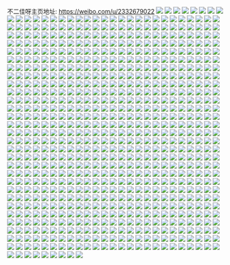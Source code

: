 不二佳呀主页地址: https://weibo.com/u/2332679022 
![](https://wx4.sinaimg.cn/mw2000/8b09db6ely1h8t6crm8xoj225d2v44qs.jpg) 
![](https://wx4.sinaimg.cn/mw2000/8b09db6ely1h8t6b2lxuzj21u62g9hdu.jpg) 
![](https://wx4.sinaimg.cn/mw2000/8b09db6ely1h8t6b7iz0gj21rt2d3b2a.jpg) 
![](https://wx4.sinaimg.cn/mw2000/8b09db6ely1h8t6bhjviwj21sc2ds1kz.jpg) 
![](https://wx4.sinaimg.cn/mw2000/8b09db6ely1h8t6b5b5c1j21sc2ds4qq.jpg) 
![](https://wx4.sinaimg.cn/mw2000/8b09db6ely1h8t6be9wyej220v2p57wk.jpg) 
![](https://wx4.sinaimg.cn/mw2000/8b09db6ely1h8t6cco8pfj22332s41l0.jpg) 
![](https://wx4.sinaimg.cn/mw2000/8b09db6ely1h8t6bkotp7j22c0340hdv.jpg) 
![](https://wx4.sinaimg.cn/mw2000/8b09db6ely1h8t6chpcgtj22d435i4qt.jpg) 
![](https://wx4.sinaimg.cn/mw2000/8b09db6ely1h8t6bmyopsj21nh27anpe.jpg) 
![](https://wx4.sinaimg.cn/mw2000/8b09db6ely1h8t6baty5yj21z92n1hdv.jpg) 
![](https://wx4.sinaimg.cn/mw2000/8b09db6ely1h8t6c907k2j220c2og7wi.jpg) 
![](https://wx4.sinaimg.cn/mw2000/8b09db6ely1h8t6cmxfi8j220s2p2e84.jpg) 
![](https://wx4.sinaimg.cn/mw2000/8b09db6ely1h8qxylatqwj21jz22n1ky.jpg) 
![](https://wx4.sinaimg.cn/mw2000/8b09db6ely1h8qxyn9uz3j22c0340npf.jpg) 
![](https://wx4.sinaimg.cn/mw2000/8b09db6ely1h8qxyq6o2fj21sc2dsb2a.jpg) 
![](https://wx4.sinaimg.cn/mw2000/8b09db6ely1h8qxysb7qnj23402c01l0.jpg) 
![](https://wx4.sinaimg.cn/mw2000/8b09db6ely1h8qxyk1sptj21sc2dse82.jpg) 
![](https://wx4.sinaimg.cn/mw2000/8b09db6ely1h8qxyuvs98j23402c0u0z.jpg) 
![](https://wx4.sinaimg.cn/mw2000/8b09db6ely1h8qxywg4hkj21sc2dsu0x.jpg) 
![](https://wx4.sinaimg.cn/mw2000/8b09db6ely1h8qxyy5sl6j22082ob7wi.jpg) 
![](https://wx4.sinaimg.cn/mw2000/8b09db6ely1h8qxyzx37oj21vd2hu4qq.jpg) 
![](https://wx4.sinaimg.cn/mw2000/8b09db6ely1h8qxz1koqvj21tt2fqx6p.jpg) 
![](https://wx4.sinaimg.cn/mw2000/8b09db6ely1h8pqz2ucelj22012o2u0z.jpg) 
![](https://wx4.sinaimg.cn/mw2000/8b09db6ely1h8pqzbiua1j21sc2dsb2b.jpg) 
![](https://wx4.sinaimg.cn/mw2000/8b09db6ely1h8pqz9ie8cj21yt2mfnpf.jpg) 
![](https://wx4.sinaimg.cn/mw2000/8b09db6ely1h8pqzkjpbjj21sc2ds7wj.jpg) 
![](https://wx4.sinaimg.cn/mw2000/8b09db6ely1h8pqz6yoh1j21sc2dsb2b.jpg) 
![](https://wx4.sinaimg.cn/mw2000/8b09db6ely1h8pqzhjkfaj21sc2ds4qr.jpg) 
![](https://wx4.sinaimg.cn/mw2000/8b09db6ely1h8pqz0b7ftj22c03404qt.jpg) 
![](https://wx4.sinaimg.cn/mw2000/8b09db6ely1h8pqzekmt6j21sc2dsb2b.jpg) 
![](https://wx4.sinaimg.cn/mw2000/8b09db6ely1h8pr0p4bxaj221c2ps1l0.jpg) 
![](https://wx4.sinaimg.cn/mw2000/8b09db6ely1h8pr0xx25xj22c0340qv8.jpg) 
![](https://wx4.sinaimg.cn/mw2000/8b09db6ely1h8pqz4l7zoj21sc2ds7wj.jpg) 
![](https://wx4.sinaimg.cn/mw2000/8b09db6ely1h8pr15x19yj21sc2ds7wj.jpg) 
![](https://wx4.sinaimg.cn/mw2000/8b09db6ely1h8hh6iekphj20u01t0k3b.jpg) 
![](https://wx4.sinaimg.cn/mw2000/8b09db6ely1h8e8pmvga5j21je21ve81.jpg) 
![](https://wx4.sinaimg.cn/mw2000/8b09db6ely1h8e8q3t4qgj219o1ow4qp.jpg) 
![](https://wx4.sinaimg.cn/mw2000/8b09db6ely1h8e8pjb0h0j21t32esqv5.jpg) 
![](https://wx4.sinaimg.cn/mw2000/8b09db6ely1h8e8pvox2bj21v22hf1ky.jpg) 
![](https://wx4.sinaimg.cn/mw2000/8b09db6ely1h8e8q1rtjbj22c0340kjm.jpg) 
![](https://wx4.sinaimg.cn/mw2000/8b09db6ely1h8e8rmbe50j21w92j0x6p.jpg) 
![](https://wx4.sinaimg.cn/mw2000/8b09db6ely1h8e47osojxj228q2zmkjo.jpg) 
![](https://wx4.sinaimg.cn/mw2000/8b09db6ely1h8e47hr7f0j22c0340e84.jpg) 
![](https://wx4.sinaimg.cn/mw2000/8b09db6ely1h8e47desmoj22963087wj.jpg) 
![](https://wx4.sinaimg.cn/mw2000/8b09db6ely1h8e47xjhaqj22c0340hdy.jpg) 
![](https://wx4.sinaimg.cn/mw2000/8b09db6ely1h8e47tau4yj22c0340hdz.jpg) 
![](https://wx4.sinaimg.cn/mw2000/8b09db6ely1h8e47lso21j22c0340hdw.jpg) 
![](https://wx4.sinaimg.cn/mw2000/8b09db6ely1h8e480xou6j229x318u0z.jpg) 
![](https://wx4.sinaimg.cn/mw2000/8b09db6egy1h8c012mdarj21j021cnpe.jpg) 
![](https://wx4.sinaimg.cn/mw2000/8b09db6egy1h8bzztcybjj22c0340qv9.jpg) 
![](https://wx4.sinaimg.cn/mw2000/8b09db6egy1h8bzzl1twvj22c03407wl.jpg) 
![](https://wx4.sinaimg.cn/mw2000/8b09db6egy1h8c00iudlbj21zz2nzkjn.jpg) 
![](https://wx4.sinaimg.cn/mw2000/8b09db6egy1h8c009oi20j22c03401l2.jpg) 
![](https://wx4.sinaimg.cn/mw2000/8b09db6egy1h8c00myczyj21711ldx6p.jpg) 
![](https://wx4.sinaimg.cn/mw2000/8b09db6egy1h8bzzyw603j22c0340qv8.jpg) 
![](https://wx4.sinaimg.cn/mw2000/8b09db6egy1h8bdlwg4fjj228c2z4u0z.jpg) 
![](https://wx4.sinaimg.cn/mw2000/8b09db6egy1h8bdit0abcj22c0340npf.jpg) 
![](https://wx4.sinaimg.cn/mw2000/8b09db6egy1h8bdm8zbybj22c0340hdv.jpg) 
![](https://wx4.sinaimg.cn/mw2000/8b09db6egy1h8bdkne80lj22c03401l0.jpg) 
![](https://wx4.sinaimg.cn/mw2000/8b09db6egy1h8bdk7gtjjj22c03404qu.jpg) 
![](https://wx4.sinaimg.cn/mw2000/8b09db6egy1h8bdl3u87uj22c03407wk.jpg) 
![](https://wx4.sinaimg.cn/mw2000/8b09db6egy1h8bdjnmzr0j22c0340npf.jpg) 
![](https://wx4.sinaimg.cn/mw2000/8b09db6egy1h8bdj8q6dcj22c03404qs.jpg) 
![](https://wx4.sinaimg.cn/mw2000/8b09db6egy1h8bdli5jeej226q2wzqv7.jpg) 
![](https://wx4.sinaimg.cn/mw2000/8b09db6egy1h8bdmissawj21vk2i2qv6.jpg) 
![](https://wx4.sinaimg.cn/mw2000/8b09db6egy1h890kj09fkj22c0340x6r.jpg) 
![](https://wx4.sinaimg.cn/mw2000/8b09db6egy1h890la15q3j21tx2fwkjm.jpg) 
![](https://wx4.sinaimg.cn/mw2000/8b09db6egy1h890k8blrqj22c03407wi.jpg) 
![](https://wx4.sinaimg.cn/mw2000/8b09db6egy1h890ku5hsmj22c03401l0.jpg) 
![](https://wx4.sinaimg.cn/mw2000/8b09db6egy1h890ni0lptj21h21yr7wi.jpg) 
![](https://wx4.sinaimg.cn/mw2000/8b09db6egy1h82pgr4j7nj20tz13yqer.jpg) 
![](https://wx4.sinaimg.cn/mw2000/8b09db6egy1h82ph0i16qj22dn35shdu.jpg) 
![](https://wx4.sinaimg.cn/mw2000/8b09db6egy1h82phbgalxj22dn35snpe.jpg) 
![](https://wx4.sinaimg.cn/mw2000/8b09db6egy1h82ph6v0osj22dc35se83.jpg) 
![](https://wx4.sinaimg.cn/mw2000/8b09db6egy1h82pgpxcx6j211x1kwwwj.jpg) 
![](https://wx4.sinaimg.cn/mw2000/8b09db6egy1h82phfiec7j22dn35s7wi.jpg) 
![](https://wx4.sinaimg.cn/mw2000/8b09db6egy1h82phkrwg5j22dn35skjm.jpg) 
![](https://wx4.sinaimg.cn/mw2000/8b09db6egy1h82pgn7rdmj22dn35skjm.jpg) 
![](https://wx4.sinaimg.cn/mw2000/8b09db6egy1h82phlf88fj20u0140dme.jpg) 
![](https://wx4.sinaimg.cn/mw2000/8b09db6egy1h81ngas21mj22c0340npf.jpg) 
![](https://wx4.sinaimg.cn/mw2000/8b09db6egy1h81nfrnevvj21sc2ds4qq.jpg) 
![](https://wx4.sinaimg.cn/mw2000/8b09db6egy1h81nfxi67tj22c0340e85.jpg) 
![](https://wx4.sinaimg.cn/mw2000/8b09db6egy1h81ng56m7rj22c0340e83.jpg) 
![](https://wx4.sinaimg.cn/mw2000/8b09db6egy1h81ng0x5vaj21sc2dsu0y.jpg) 
![](https://wx4.sinaimg.cn/mw2000/8b09db6egy1h81nfp696nj21sc2dsu0x.jpg) 
![](https://wx4.sinaimg.cn/mw2000/8b09db6ely1h77jzfe76lj22c035ru0x.jpg) 
![](https://wx4.sinaimg.cn/mw2000/8b09db6ely1h77jywkt1kj20sg35sn82.jpg) 
![](https://wx4.sinaimg.cn/mw2000/8b09db6ely1h77jzriqb8j223u35shdu.jpg) 
![](https://wx4.sinaimg.cn/mw2000/8b09db6ely1h77jyke25xj20sg35rq83.jpg) 
![](https://wx4.sinaimg.cn/mw2000/8b09db6ely1h77k00sm5oj21w02io4qq.jpg) 
![](https://wx4.sinaimg.cn/mw2000/8b09db6ely1h77jzcitxhj20sg59o4aj.jpg) 
![](https://wx4.sinaimg.cn/mw2000/8b09db6ely1h76dvxz1cxj20sg9hchdv.jpg) 
![](https://wx4.sinaimg.cn/mw2000/8b09db6ely1h76dwbyojmj20sg59mu0x.jpg) 
![](https://wx4.sinaimg.cn/mw2000/8b09db6ely1h76dw5pqugj20sg7dhnpf.jpg) 
![](https://wx4.sinaimg.cn/mw2000/8b09db6ely1h76dw1uwwmj20sg59mwma.jpg) 
![](https://wx4.sinaimg.cn/mw2000/8b09db6ely1h76dwesknyj20sg7ctqfx.jpg) 
![](https://wx4.sinaimg.cn/mw2000/8b09db6ely1h76dw7mg49j20sg35rk5o.jpg) 
![](https://wx4.sinaimg.cn/mw2000/8b09db6ely1h76dw9zbftj20sg59nqgo.jpg) 
![](https://wx4.sinaimg.cn/mw2000/8b09db6ely1h76dvrtvclj20sg59n1ky.jpg) 
![](https://wx4.sinaimg.cn/mw2000/8b09db6ely1h76dvuegn0j20sg59m7kj.jpg) 
![](https://wx4.sinaimg.cn/mw2000/8b09db6ely1h72un7r65cj20sg2tctcj.jpg) 
![](https://wx4.sinaimg.cn/mw2000/8b09db6ely1h72u56m2hvj22c03404qq.jpg) 
![](https://wx4.sinaimg.cn/mw2000/8b09db6ely1h72un9w738j20sg1c0kbq.jpg) 
![](https://wx4.sinaimg.cn/mw2000/8b09db6ely1h72u5b58v6j228q2znqv7.jpg) 
![](https://wx4.sinaimg.cn/mw2000/8b09db6ely1h72unah8z5j21qt2bq1kx.jpg) 
![](https://wx4.sinaimg.cn/mw2000/8b09db6ely1h72unfgjloj21pw2ai1kz.jpg) 
![](https://wx4.sinaimg.cn/mw2000/8b09db6ely1h72u58sljij226m2wtx6p.jpg) 
![](https://wx4.sinaimg.cn/mw2000/8b09db6ely1h72un4spe2j21s035skjr.jpg) 
![](https://wx4.sinaimg.cn/mw2000/8b09db6ely1h72u59njvxj21wp2jme81.jpg) 
![](https://wx4.sinaimg.cn/mw2000/8b09db6ely1h6utv3wqkej21wd2j5e81.jpg) 
![](https://wx4.sinaimg.cn/mw2000/8b09db6ely1h6utv3cskqj21fu1x4156.jpg) 
![](https://wx4.sinaimg.cn/mw2000/8b09db6ely1h6utv4fh72j21po2a84qp.jpg) 
![](https://wx4.sinaimg.cn/mw2000/8b09db6ely1h6utv60kkvj22c0340b2a.jpg) 
![](https://wx4.sinaimg.cn/mw2000/8b09db6ely1h6utv8f3nej22c0340u0x.jpg) 
![](https://wx4.sinaimg.cn/mw2000/8b09db6ely1h68yopux86j20sg5pmkf2.jpg) 
![](https://wx4.sinaimg.cn/mw2000/8b09db6ely1h68ymw8onsj20sg4cfqv7.jpg) 
![](https://wx4.sinaimg.cn/mw2000/8b09db6ely1h68yok2g3tj20sg59nh12.jpg) 
![](https://wx4.sinaimg.cn/mw2000/8b09db6ely1h68yo3ice5j20sg7dhgym.jpg) 
![](https://wx4.sinaimg.cn/mw2000/8b09db6ely1h68yn49w8ej20sg9hd1cx.jpg) 
![](https://wx4.sinaimg.cn/mw2000/8b09db6ely1h68ynvfmzqj20sg9m47wk.jpg) 
![](https://wx4.sinaimg.cn/mw2000/8b09db6ely1h68yochc0kj20sg9hdkjn.jpg) 
![](https://wx4.sinaimg.cn/mw2000/8b09db6ely1h68yomg5fwj20sg4cgned.jpg) 
![](https://wx4.sinaimg.cn/mw2000/8b09db6ely1h68yogk0kgj20sg59mncc.jpg) 
![](https://wx4.sinaimg.cn/mw2000/8b09db6ely1h65072fy4ij20sg59n4qp.jpg) 
![](https://wx4.sinaimg.cn/mw2000/8b09db6ely1h64zn3l351j20sg59mb2a.jpg) 
![](https://wx4.sinaimg.cn/mw2000/8b09db6ely1h65077yvt2j20sg35swkm.jpg) 
![](https://wx4.sinaimg.cn/mw2000/8b09db6ely1h64zmluce7j20sg4t1x6q.jpg) 
![](https://wx4.sinaimg.cn/mw2000/8b09db6ely1h6507ap1gkj20sg59m7qb.jpg) 
![](https://wx4.sinaimg.cn/mw2000/8b09db6ely1h64zmrvvr4j20sg35skjl.jpg) 
![](https://wx4.sinaimg.cn/mw2000/8b09db6ely1h64zmak4c7j20sg7dge3j.jpg) 
![](https://wx4.sinaimg.cn/mw2000/8b09db6ely1h6506t98lcj20sg59mx6q.jpg) 
![](https://wx4.sinaimg.cn/mw2000/8b09db6ely1h64zlomxlpj20sg59n1ky.jpg) 
![](https://wx4.sinaimg.cn/mw2000/8b09db6ely1h5oz1aaz24j21s42o8b2a.jpg) 
![](https://wx4.sinaimg.cn/mw2000/8b09db6ely1h5oz1ehy3rj235s23u1kz.jpg) 
![](https://wx4.sinaimg.cn/mw2000/8b09db6ely1h5oz1axhdoj21x62k7b29.jpg) 
![](https://wx4.sinaimg.cn/mw2000/8b09db6ely1h5oz1hm7osj21qf2lnx6q.jpg) 
![](https://wx4.sinaimg.cn/mw2000/8b09db6ely1h5lnwq7nugj21ua2rgb2a.jpg) 
![](https://wx4.sinaimg.cn/mw2000/8b09db6ely1h5lnxoe6qjj223u35sb2b.jpg) 
![](https://wx4.sinaimg.cn/mw2000/8b09db6ely1h5lnxc0k5oj21uh2rrx6p.jpg) 
![](https://wx4.sinaimg.cn/mw2000/8b09db6ely1h5lnwvfaxwj223u35s1kz.jpg) 
![](https://wx4.sinaimg.cn/mw2000/8b09db6ely1h5lnxacvltj223u35skjn.jpg) 
![](https://wx4.sinaimg.cn/mw2000/8b09db6ely1h5lnx31kdyj223u35s1kz.jpg) 
![](https://wx4.sinaimg.cn/mw2000/8b09db6ely1h5lnxci90lj218z0u013y.jpg) 
![](https://wx4.sinaimg.cn/mw2000/8b09db6ely1h5lnxczvx1j20u0190dnw.jpg) 
![](https://wx4.sinaimg.cn/mw2000/8b09db6ely1h5lnxde0o9j20tz190n5c.jpg) 
![](https://wx4.sinaimg.cn/mw2000/8b09db6ely1h5l911bjysj228l2zg4qq.jpg) 
![](https://wx4.sinaimg.cn/mw2000/8b09db6ely1h5l912sacej228x1hy1gv.jpg) 
![](https://wx4.sinaimg.cn/mw2000/8b09db6ely1h5l913cm4aj229x318hdt.jpg) 
![](https://wx4.sinaimg.cn/mw2000/8b09db6ely1h5l912akb7j22c0340b2a.jpg) 
![](https://wx4.sinaimg.cn/mw2000/8b09db6ely1h5l915xq8nj235s23u7wj.jpg) 
![](https://wx4.sinaimg.cn/mw2000/8b09db6ely1h5l916ezkyj218g0tnn7m.jpg) 
![](https://wx4.sinaimg.cn/mw2000/8b09db6ely1h5l910gyh1j22dc35s1kz.jpg) 
![](https://wx4.sinaimg.cn/mw2000/8b09db6ely1h5l91958bvj22892z0x6s.jpg) 
![](https://wx4.sinaimg.cn/mw2000/8b09db6ely1h5l919qo0tj20n01ds12g.jpg) 
![](https://wx4.sinaimg.cn/mw2000/8b09db6ely1h58qocis08j22532ut1jz.jpg) 
![](https://wx4.sinaimg.cn/mw2000/8b09db6ely1h58qpg9fhtj22332s4hdt.jpg) 
![](https://wx4.sinaimg.cn/mw2000/8b09db6ely1h58qoeslnfj21xw2l7b29.jpg) 
![](https://wx4.sinaimg.cn/mw2000/8b09db6ely1h58qp9opdij221f2pwe81.jpg) 
![](https://wx4.sinaimg.cn/mw2000/8b09db6ely1h58qpsqqlmj21sc2ds7wh.jpg) 
![](https://wx4.sinaimg.cn/mw2000/8b09db6ely1h58qp0jmlnj21zt2nre81.jpg) 
![](https://wx4.sinaimg.cn/mw2000/8b09db6ely1h58qopjpfcj21va2hp1kx.jpg) 
![](https://wx4.sinaimg.cn/mw2000/8b09db6ely1h58qpqmyhgj21sc2dsnpd.jpg) 
![](https://wx4.sinaimg.cn/mw2000/8b09db6ely1h58qpi2h3tj224a2tqhdt.jpg) 
![](https://wx4.sinaimg.cn/mw2000/8b09db6ely1h58qpkmpv5j22682wanpd.jpg) 
![](https://wx4.sinaimg.cn/mw2000/8b09db6ely1h56sgeffulj221d2ptu0x.jpg) 
![](https://wx4.sinaimg.cn/mw2000/8b09db6ely1h56sgdgeuoj22382sbhdt.jpg) 
![](https://wx4.sinaimg.cn/mw2000/8b09db6ely1h56sgcvznbj21q72ayau7.jpg) 
![](https://wx4.sinaimg.cn/mw2000/8b09db6ely1h56sgew379j21de1tukic.jpg) 
![](https://wx4.sinaimg.cn/mw2000/8b09db6ely1h532rbc43dj20sg9hf1l0.jpg) 
![](https://wx4.sinaimg.cn/mw2000/8b09db6ely1h532rhn10kj20sg9hcnpf.jpg) 
![](https://wx4.sinaimg.cn/mw2000/8b09db6ely1h532rk7zl4j20sg7dkx6r.jpg) 
![](https://wx4.sinaimg.cn/mw2000/8b09db6ely1h532r8q1whj20sg4jke82.jpg) 
![](https://wx4.sinaimg.cn/mw2000/8b09db6ely1h532rnmcrmj20sg59rqv6.jpg) 
![](https://wx4.sinaimg.cn/mw2000/8b09db6ely1h532rtq9jvj20sg6uj4qr.jpg) 
![](https://wx4.sinaimg.cn/mw2000/8b09db6ely1h532rzak7ij20sg9hc7wl.jpg) 
![](https://wx4.sinaimg.cn/mw2000/8b09db6ely1h532s0str7j20sg2681kx.jpg) 
![](https://wx4.sinaimg.cn/mw2000/8b09db6ely1h532s1wyf5j22c92c01ky.jpg) 
![](https://wx4.sinaimg.cn/mw2000/8b09db6ely1h4xhlfy42vj20sg35tb29.jpg) 
![](https://wx4.sinaimg.cn/mw2000/8b09db6ely1h4xhm8ocjwj22c03404qp.jpg) 
![](https://wx4.sinaimg.cn/mw2000/8b09db6ely1h4xhlly8iij20sg35tqv5.jpg) 
![](https://wx4.sinaimg.cn/mw2000/8b09db6ely1h4xhlxox2gj20sg36db29.jpg) 
![](https://wx4.sinaimg.cn/mw2000/8b09db6ely1h4xhlbdmp2j20sg35rnpd.jpg) 
![](https://wx4.sinaimg.cn/mw2000/8b09db6ely1h4xhlr28qbj20sg35skhm.jpg) 
![](https://wx4.sinaimg.cn/mw2000/8b09db6ely1h4xhm4pwwqj20sg35re81.jpg) 
![](https://wx4.sinaimg.cn/mw2000/8b09db6ely1h4xhm7ah0vj21rb2cfqqu.jpg) 
![](https://wx4.sinaimg.cn/mw2000/8b09db6ely1h4xhmiflxlj224c2ts1ky.jpg) 
![](https://wx4.sinaimg.cn/mw2000/8b09db6ely1h4xhm6ck80j21ta2f2e81.jpg) 
![](https://wx4.sinaimg.cn/mw2000/8b09db6ely1h4xhma37r1j22052o7hdt.jpg) 
![](https://wx4.sinaimg.cn/mw2000/8b09db6ely1h4xhmk2lzrj226y2x9npd.jpg) 
![](https://wx4.sinaimg.cn/mw2000/8b09db6ely1h4v20ppbxdj20hp0o5jup.jpg) 
![](https://wx4.sinaimg.cn/mw2000/8b09db6ely1h4v20nseasj21fa1wdb29.jpg) 
![](https://wx4.sinaimg.cn/mw2000/8b09db6ely1h4v20qwccoj21ft1x37wh.jpg) 
![](https://wx4.sinaimg.cn/mw2000/8b09db6ely1h4v20s0a8oj21g81x17wh.jpg) 
![](https://wx4.sinaimg.cn/mw2000/8b09db6ely1h4u0ja7sz9j21sc1sc4qp.jpg) 
![](https://wx4.sinaimg.cn/mw2000/8b09db6ely1h4sa3u8rq6j21qp2bm1kx.jpg) 
![](https://wx4.sinaimg.cn/mw2000/8b09db6ely1h4sa3v4it8j226x2x87wi.jpg) 
![](https://wx4.sinaimg.cn/mw2000/8b09db6ely1h4sa3voupej21sz2en1kx.jpg) 
![](https://wx4.sinaimg.cn/mw2000/8b09db6ely1h4sa3wfwy2j22312s17wh.jpg) 
![](https://wx4.sinaimg.cn/mw2000/8b09db6ely1h4sa3wyje4j21ux2h87tj.jpg) 
![](https://wx4.sinaimg.cn/mw2000/8b09db6ely1h4sa3xhan8j21xr2n6b29.jpg) 
![](https://wx4.sinaimg.cn/mw2000/8b09db6ely1h4qhbhpzbfj21va2hqx6p.jpg) 
![](https://wx4.sinaimg.cn/mw2000/8b09db6ely1h4qhbilwjkj21p129ehdt.jpg) 
![](https://wx4.sinaimg.cn/mw2000/8b09db6ely1h4qhbfxc9xj221k2q2e81.jpg) 
![](https://wx4.sinaimg.cn/mw2000/8b09db6ely1h4qhbk5c5uj21sc2ds4qp.jpg) 
![](https://wx4.sinaimg.cn/mw2000/8b09db6ely1h4qhbjm5anj21sc2dsu0x.jpg) 
![](https://wx4.sinaimg.cn/mw2000/8b09db6ely1h4qhbgohyvj21ua2gdqv5.jpg) 
![](https://wx4.sinaimg.cn/mw2000/8b09db6ely1h4pdshal9mj20sg4qn4qq.jpg) 
![](https://wx4.sinaimg.cn/mw2000/8b09db6ely1h4pds8e11xj20sg85xu0y.jpg) 
![](https://wx4.sinaimg.cn/mw2000/8b09db6ely1h4pdt66h30j20sg7pchdw.jpg) 
![](https://wx4.sinaimg.cn/mw2000/8b09db6ely1h4pdtqrz5fj22c02c0qv5.jpg) 
![](https://wx4.sinaimg.cn/mw2000/8b09db6ely1h4pdtl7p96j20sg9hdkjo.jpg) 
![](https://wx4.sinaimg.cn/mw2000/8b09db6ely1h4pdtovwhsj20sg4t1u0x.jpg) 
![](https://wx4.sinaimg.cn/mw2000/8b09db6ely1h4pdtc7g7wj20sg7dh1l0.jpg) 
![](https://wx4.sinaimg.cn/mw2000/8b09db6ely1h4pdu0kmiqj20sg97ub2b.jpg) 
![](https://wx4.sinaimg.cn/mw2000/8b09db6ely1h4pdtt09fzj20n045caxp.jpg) 
![](https://wx4.sinaimg.cn/mw2000/8b09db6ely1h4o65c08p6j22c0340000.jpg) 
![](https://wx4.sinaimg.cn/mw2000/8b09db6ely1h4o657srxlj224k2u3e82.jpg) 
![](https://wx4.sinaimg.cn/mw2000/8b09db6ely1h4o65d5z8lj228j2zeu0x.jpg) 
![](https://wx4.sinaimg.cn/mw2000/8b09db6ely1h4o65b09r5j22c0340kjm.jpg) 
![](https://wx4.sinaimg.cn/mw2000/8b09db6ely1h4o6543neij216o1kwnn4.jpg) 
![](https://wx4.sinaimg.cn/mw2000/8b09db6ely1h4o659n5x9j216b1kw1kx.jpg) 
![](https://wx4.sinaimg.cn/mw2000/8b09db6ely1h4o654wsipj221s2qehdt.jpg) 
![](https://wx4.sinaimg.cn/mw2000/8b09db6ely1h4o658u51cj21y72lmkjl.jpg) 
![](https://wx4.sinaimg.cn/mw2000/8b09db6ely1h4o6561fe8j22c03404qq.jpg) 
![](https://wx4.sinaimg.cn/mw2000/8b09db6ely1h493793uunj216o1kw4qp.jpg) 
![](https://wx4.sinaimg.cn/mw2000/8b09db6ely1h4937brca4j21sc2dsu0x.jpg) 
![](https://wx4.sinaimg.cn/mw2000/8b09db6ely1h4938e7t7wj21sc2dsb2a.jpg) 
![](https://wx4.sinaimg.cn/mw2000/8b09db6ely1h4938htad5j21ie20jqv5.jpg) 
![](https://wx4.sinaimg.cn/mw2000/8b09db6ely1h49376x6odj21sc2dse81.jpg) 
![](https://wx4.sinaimg.cn/mw2000/8b09db6ely1h4938rza9sj21gq1ybu0x.jpg) 
![](https://wx4.sinaimg.cn/mw2000/8b09db6ely1h4938ucovuj21bd1r6hdt.jpg) 
![](https://wx4.sinaimg.cn/mw2000/8b09db6ely1h4939ds8toj21r72ca4qq.jpg) 
![](https://wx4.sinaimg.cn/mw2000/8b09db6ely1h4939hbsd9j219g1om7wh.jpg) 
![](https://wx4.sinaimg.cn/mw2000/8b09db6ely1h44hbiwek3j21j821mh0t.jpg) 
![](https://wx4.sinaimg.cn/mw2000/8b09db6ely1h44hbonm9cj21sj2e1hdt.jpg) 
![](https://wx4.sinaimg.cn/mw2000/8b09db6ely1h44hbq8i65j22122pfaxn.jpg) 
![](https://wx4.sinaimg.cn/mw2000/8b09db6ely1h44hb609cuj22c0340npe.jpg) 
![](https://wx4.sinaimg.cn/mw2000/8b09db6ely1h44hcoqh4qj22072o91kx.jpg) 
![](https://wx4.sinaimg.cn/mw2000/8b09db6ely1h44hbvp2hdj21q02ao7wh.jpg) 
![](https://wx4.sinaimg.cn/mw2000/8b09db6ely1h44hbm9ayrj21sz2emkjl.jpg) 
![](https://wx4.sinaimg.cn/mw2000/8b09db6ely1h44hbs4bekj225r2vokc2.jpg) 
![](https://wx4.sinaimg.cn/mw2000/8b09db6ely1h43c6mbbr4j21ml2644qq.jpg) 
![](https://wx4.sinaimg.cn/mw2000/8b09db6ely1h43c6my9dyj21sc2dsb29.jpg) 
![](https://wx4.sinaimg.cn/mw2000/8b09db6ely1h43c6ni66cj21fe1wjb29.jpg) 
![](https://wx4.sinaimg.cn/mw2000/8b09db6ely1h43c6p3ni3j215z1jz7wh.jpg) 
![](https://wx4.sinaimg.cn/mw2000/8b09db6ely1h3zvmt5fp4j22c03407wj.jpg) 
![](https://wx4.sinaimg.cn/mw2000/8b09db6ely1h3zvmnqji1j21x52k7npe.jpg) 
![](https://wx4.sinaimg.cn/mw2000/8b09db6ely1h3zvmm6as8j22c0340e82.jpg) 
![](https://wx4.sinaimg.cn/mw2000/8b09db6ely1h3zvmu7rsnj227s2v6u0x.jpg) 
![](https://wx4.sinaimg.cn/mw2000/8b09db6ely1h3zvmp37mtj21ld24hhdt.jpg) 
![](https://wx4.sinaimg.cn/mw2000/8b09db6ely1h3zvmw19m4j22c0340npe.jpg) 
![](https://wx4.sinaimg.cn/mw2000/8b09db6ely1h3xjtnzt5pj21m525jh35.jpg) 
![](https://wx4.sinaimg.cn/mw2000/8b09db6ely1h3xjtovka6j21jd2384mq.jpg) 
![](https://wx4.sinaimg.cn/mw2000/8b09db6ely1h3xjtpywfej223b2sf4qp.jpg) 
![](https://wx4.sinaimg.cn/mw2000/8b09db6ely1h3xjtqmiyaj223c2sgx2r.jpg) 
![](https://wx4.sinaimg.cn/mw2000/8b09db6ely1h3xju1tmtxj221e2pve81.jpg) 
![](https://wx4.sinaimg.cn/mw2000/8b09db6ely1h3xju2ywmyj22152pjkjl.jpg) 
![](https://wx4.sinaimg.cn/mw2000/8b09db6ely1h3v59mwzioj216o1kwe2u.jpg) 
![](https://wx4.sinaimg.cn/mw2000/8b09db6ely1h3v59njj4nj216o1kwnc1.jpg) 
![](https://wx4.sinaimg.cn/mw2000/8b09db6ely1h3v5aasrq6j216o1kw1kx.jpg) 
![](https://wx4.sinaimg.cn/mw2000/8b09db6ely1h3v59oe34vj20n00uodo4.jpg) 
![](https://wx4.sinaimg.cn/mw2000/8b09db6ely1h3v59m6c6hj216o1kwql4.jpg) 
![](https://wx4.sinaimg.cn/mw2000/8b09db6ely1h3v5abacjgj216n1kwwsd.jpg) 
![](https://wx4.sinaimg.cn/mw2000/8b09db6ely1h3sudift0mj21z92n0npd.jpg) 
![](https://wx4.sinaimg.cn/mw2000/8b09db6ely1h3sugwqku5j21mj261e81.jpg) 
![](https://wx4.sinaimg.cn/mw2000/8b09db6ely1h3sugy8i4mj22072oab29.jpg) 
![](https://wx4.sinaimg.cn/mw2000/8b09db6ely1h3sugzg0znj21m125d7wh.jpg) 
![](https://wx4.sinaimg.cn/mw2000/8b09db6ely1h3suh1icz9j21tc2f4b29.jpg) 
![](https://wx4.sinaimg.cn/mw2000/8b09db6ely1h3suh2t60jj21q12ap1kx.jpg) 
![](https://wx4.sinaimg.cn/mw2000/8b09db6ely1h3suh467ulj220n2ovkjl.jpg) 
![](https://wx4.sinaimg.cn/mw2000/8b09db6ely1h3suh5dfamj21kr23o1h1.jpg) 
![](https://wx4.sinaimg.cn/mw2000/8b09db6ely1h3suh7a76xj22c0340kjl.jpg) 
![](https://wx4.sinaimg.cn/mw2000/8b09db6ely1h3suh8gwopj21ya2lp4qp.jpg) 
![](https://wx4.sinaimg.cn/mw2000/8b09db6ely1h3suha85zhj229u314u0x.jpg) 
![](https://wx4.sinaimg.cn/mw2000/8b09db6ely1h3sucywet1j22c0340x6p.jpg) 
![](https://wx4.sinaimg.cn/mw2000/8b09db6ely1h3suhc1b6zj22482tn1ky.jpg) 
![](https://wx4.sinaimg.cn/mw2000/8b09db6ely1h3suhe6s8fj22c0340kjm.jpg) 
![](https://wx4.sinaimg.cn/mw2000/8b09db6ely1h3suhh5e5aj22882yzqv6.jpg) 
![](https://wx4.sinaimg.cn/mw2000/8b09db6ely1h3suhiue4nj21tb2go7wh.jpg) 
![](https://wx4.sinaimg.cn/mw2000/8b09db6ely1h3suhlg0bdj22c0340kjl.jpg) 
![](https://wx4.sinaimg.cn/mw2000/8b09db6ely1h3oa9fd18ij22dc35sb2b.jpg) 
![](https://wx4.sinaimg.cn/mw2000/8b09db6ely1h3oa97hdnoj22bs1quqho.jpg) 
![](https://wx4.sinaimg.cn/mw2000/8b09db6ely1h3oa9mz1z0j22dc35sqv6.jpg) 
![](https://wx4.sinaimg.cn/mw2000/8b09db6ely1h3h9x4rka1j20sg35s7wi.jpg) 
![](https://wx4.sinaimg.cn/mw2000/8b09db6ely1h3h9xlvq66j20sg35r4qq.jpg) 
![](https://wx4.sinaimg.cn/mw2000/8b09db6ely1h3h9wdvyhoj20sg35s7wi.jpg) 
![](https://wx4.sinaimg.cn/mw2000/8b09db6ely1h3h9yafcznj20sg59mu0y.jpg) 
![](https://wx4.sinaimg.cn/mw2000/8b09db6ely1h3h9zfu0lyj20sg59mnpf.jpg) 
![](https://wx4.sinaimg.cn/mw2000/8b09db6ely1h3h9zwbrmtj20sg35re81.jpg) 
![](https://wx4.sinaimg.cn/mw2000/8b09db6ely1h3ha1gzpdsj20sg7epe85.jpg) 
![](https://wx4.sinaimg.cn/mw2000/8b09db6ely1h3h9vgousnj20sg35skjl.jpg) 
![](https://wx4.sinaimg.cn/mw2000/8b09db6ely1h3ha2d77f0j20sg7dh7wj.jpg) 
![](https://wx4.sinaimg.cn/mw2000/8b09db6ely1h3gx43ffmdj22c0340b2a.jpg) 
![](https://wx4.sinaimg.cn/mw2000/8b09db6ely1h3gx4p503kj22c03407wj.jpg) 
![](https://wx4.sinaimg.cn/mw2000/8b09db6egy1h3dv9cshy0j21o0280x6p.jpg) 
![](https://wx4.sinaimg.cn/mw2000/8b09db6egy1h3dn1jmlmhj22c0340npf.jpg) 
![](https://wx4.sinaimg.cn/mw2000/8b09db6egy1h3dn1puczwj21nr27ou0y.jpg) 
![](https://wx4.sinaimg.cn/mw2000/8b09db6egy1h3dn1rwgn0j220l2osqv5.jpg) 
![](https://wx4.sinaimg.cn/mw2000/8b09db6egy1h3dn1vmvvpj22c0340kjn.jpg) 
![](https://wx4.sinaimg.cn/mw2000/8b09db6egy1h3bkslqyv3j22672wax6r.jpg) 
![](https://wx4.sinaimg.cn/mw2000/8b09db6egy1h3bkt2ipozj21ho1zkqv5.jpg) 
![](https://wx4.sinaimg.cn/mw2000/8b09db6egy1h3bksst5ngj22662w8x6r.jpg) 
![](https://wx4.sinaimg.cn/mw2000/8b09db6egy1h3bkspsogjj22c0340kjo.jpg) 
![](https://wx4.sinaimg.cn/mw2000/8b09db6egy1h3bksy3c6jj21ho1zk4qq.jpg) 
![](https://wx4.sinaimg.cn/mw2000/8b09db6egy1h3bkshsvesj22c0340hdw.jpg) 
![](https://wx4.sinaimg.cn/mw2000/8b09db6ely1h35uv2cc97j20sg1n87uz.jpg) 
![](https://wx4.sinaimg.cn/mw2000/8b09db6ely1h35uuqr2lqj20sg1hchbm.jpg) 
![](https://wx4.sinaimg.cn/mw2000/8b09db6ely1h35uutdcdej21zk1bo7wi.jpg) 
![](https://wx4.sinaimg.cn/mw2000/8b09db6ely1h35uv03e1aj20sg35mu0x.jpg) 
![](https://wx4.sinaimg.cn/mw2000/8b09db6ely1h35uv4rtuej20sg1ku1kx.jpg) 
![](https://wx4.sinaimg.cn/mw2000/8b09db6ely1h35uv18c85j20sg1ryx1v.jpg) 
![](https://wx4.sinaimg.cn/mw2000/8b09db6ely1h35uuvny9qj20sg3fanpd.jpg) 
![](https://wx4.sinaimg.cn/mw2000/8b09db6ely1h35uuy8wjoj20sg3tib2a.jpg) 
![](https://wx4.sinaimg.cn/mw2000/8b09db6ely1h35uv3qo2hj20sg1la4qp.jpg) 
![](https://wx4.sinaimg.cn/mw2000/8b09db6ely1h2xp4drw7hj20sg59mb2b.jpg) 
![](https://wx4.sinaimg.cn/mw2000/8b09db6ely1h2xp48httjj22c0340e82.jpg) 
![](https://wx4.sinaimg.cn/mw2000/8b09db6ely1h2xp4f9vnuj22c03404qq.jpg) 
![](https://wx4.sinaimg.cn/mw2000/8b09db6ely1h2xp4gfnymj21w52ivqv5.jpg) 
![](https://wx4.sinaimg.cn/mw2000/8b09db6ely1h2xp4hjvk3j22c03407wi.jpg) 
![](https://wx4.sinaimg.cn/mw2000/8b09db6ely1h2xp4jwk5sj22c03407wj.jpg) 
![](https://wx4.sinaimg.cn/mw2000/8b09db6ely1h2xp4kue5nj22b332sqv5.jpg) 
![](https://wx4.sinaimg.cn/mw2000/8b09db6ely1h2xp4lzaigj225y2vy1ky.jpg) 
![](https://wx4.sinaimg.cn/mw2000/8b09db6ely1h2xp4mr9mkj21nw27ve81.jpg) 
![](https://wx4.sinaimg.cn/mw2000/8b09db6ely1h2xp4s73rcj22c0340b2a.jpg) 
![](https://wx4.sinaimg.cn/mw2000/8b09db6ely1h2xp4uauerj22c0340u0x.jpg) 
![](https://wx4.sinaimg.cn/mw2000/8b09db6ely1h2xp4px5suj22c0340kjn.jpg) 
![](https://wx4.sinaimg.cn/mw2000/8b09db6ely1h2xp4wdlhaj22c03407wi.jpg) 
![](https://wx4.sinaimg.cn/mw2000/8b09db6ely1h0wt0kuhpnj20my0uetdj.jpg) 
![](https://wx4.sinaimg.cn/mw2000/8b09db6ely1h0wt0o9xs0j20me0tu45l.jpg) 
![](https://wx4.sinaimg.cn/mw2000/8b09db6ely1h0wt0n0m87j20km0rhn0r.jpg) 
![](https://wx4.sinaimg.cn/mw2000/8b09db6ely1h0wt0lydofj20ls0t1dm2.jpg) 
![](https://wx4.sinaimg.cn/mw2000/8b09db6ely1h0wt0nq2joj20mz0uctda.jpg) 
![](https://wx4.sinaimg.cn/mw2000/8b09db6ely1h0wt0os9woj20n00uo7bn.jpg) 
![](https://wx4.sinaimg.cn/mw2000/8b09db6ely1h0wt0mh4uqj20lv0t6jxu.jpg) 
![](https://wx4.sinaimg.cn/mw2000/8b09db6ely1h0wt0le1kkj20n00uodng.jpg) 
![](https://wx4.sinaimg.cn/mw2000/8b09db6ely1h0wt0fp6jjj20n01dstrh.jpg) 
![](https://wx4.sinaimg.cn/mw2000/8b09db6ely1h0c15k7783j21ho1zkb2a.jpg) 
![](https://wx4.sinaimg.cn/mw2000/8b09db6ely1h0c15sda2bj21ho1zkx6q.jpg) 
![](https://wx4.sinaimg.cn/mw2000/8b09db6ely1h0c1614ohzj21ho1zkx6q.jpg) 
![](https://wx4.sinaimg.cn/mw2000/8b09db6ely1h0c169zuq5j21ho1zkkjm.jpg) 
![](https://wx4.sinaimg.cn/mw2000/8b09db6ely1gzr4serlzvj21626mcnpe.jpg) 
![](https://wx4.sinaimg.cn/mw2000/8b09db6ely1gzr4sgnt0bj21l34vnqv5.jpg) 
![](https://wx4.sinaimg.cn/mw2000/8b09db6ely1gzr4siyxwvj22c03401kz.jpg) 
![](https://wx4.sinaimg.cn/mw2000/8b09db6ely1gzr6aco3srj22c02c07wi.jpg) 
![](https://wx4.sinaimg.cn/mw2000/8b09db6ely1gzr6aaneqzj22c0340b2b.jpg) 
![](https://wx4.sinaimg.cn/mw2000/8b09db6ely1gzr6aeem5yj22c02c0qv5.jpg) 
![](https://wx4.sinaimg.cn/mw2000/8b09db6ely1gzr69vxakwj21e35k7hdv.jpg) 
![](https://wx4.sinaimg.cn/mw2000/8b09db6ely1gzr4sbzpvwj22c02c0hdu.jpg) 
![](https://wx4.sinaimg.cn/mw2000/8b09db6ely1gzr6agmixkj21e25kanpe.jpg) 
![](https://wx4.sinaimg.cn/mw2000/8b09db6ely1gzj3hfhpc1j21ho1zkkjl.jpg) 
![](https://wx4.sinaimg.cn/mw2000/8b09db6ely1gzj3hlnbxnj21hm1zkx6p.jpg) 
![](https://wx4.sinaimg.cn/mw2000/8b09db6ely1gzj3hr1hynj21ho1zke81.jpg) 
![](https://wx4.sinaimg.cn/mw2000/8b09db6ely1gzj3hviokoj21e31ute81.jpg) 
![](https://wx4.sinaimg.cn/mw2000/8b09db6ely1gzj3i05wbyj21ho1zkb29.jpg) 
![](https://wx4.sinaimg.cn/mw2000/8b09db6ely1gzj3i4dt3ij21fa1wee81.jpg) 
![](https://wx4.sinaimg.cn/mw2000/8b09db6ely1gzj3hadqejj21hm1zkx6p.jpg) 
![](https://wx4.sinaimg.cn/mw2000/8b09db6ely1gzj3iaod5uj21ho1zkqv5.jpg) 
![](https://wx4.sinaimg.cn/mw2000/8b09db6ely1gzj3ifbyagj21e35k7x6q.jpg) 
![](https://wx4.sinaimg.cn/mw2000/8b09db6ely1gzbatvou42j217f6exb2a.jpg) 
![](https://wx4.sinaimg.cn/mw2000/8b09db6ely1gzbatwpbp1j21cx5owhdt.jpg) 
![](https://wx4.sinaimg.cn/mw2000/8b09db6ely1gzbaty92uyj20xe8c91kz.jpg) 
![](https://wx4.sinaimg.cn/mw2000/8b09db6ely1gzbau0u5pqj22c02c0b2a.jpg) 
![](https://wx4.sinaimg.cn/mw2000/8b09db6ely1gzbatzmqptj222o340e82.jpg) 
![](https://wx4.sinaimg.cn/mw2000/8b09db6ely1gzbau2ikacj22c02c07wj.jpg) 
![](https://wx4.sinaimg.cn/mw2000/8b09db6ely1gzbau3w5ggj220z2qpnpe.jpg) 
![](https://wx4.sinaimg.cn/mw2000/8b09db6ely1gzbatu05hcj21lt4tgx6p.jpg) 
![](https://wx4.sinaimg.cn/mw2000/8b09db6ely1gzbav22k1fj21gj1y47va.jpg) 
![](https://wx4.sinaimg.cn/mw2000/8b09db6ely1gyp0j4azorj22c02c07wi.jpg) 
![](https://wx4.sinaimg.cn/mw2000/8b09db6ely1gyp0j7ibh3j21g21xekjm.jpg) 
![](https://wx4.sinaimg.cn/mw2000/8b09db6ely1gyp0jb2f3sj220w20we82.jpg) 
![](https://wx4.sinaimg.cn/mw2000/8b09db6ely1gyp0jgjgbkj22bf337u0y.jpg) 
![](https://wx4.sinaimg.cn/mw2000/8b09db6ely1gyp0jr9xgyj22c03407wj.jpg) 
![](https://wx4.sinaimg.cn/mw2000/8b09db6ely1gyp0juxbnjj22c0340hdv.jpg) 
![](https://wx4.sinaimg.cn/mw2000/8b09db6ely1gyp0jwwc8lj21fg1wmx6p.jpg) 
![](https://wx4.sinaimg.cn/mw2000/8b09db6ely1gyp0jyg55kj22c0340kjm.jpg) 
![](https://wx4.sinaimg.cn/mw2000/8b09db6ely1gyp0jzuqmhj228y3fv4qp.jpg) 
![](https://wx4.sinaimg.cn/mw2000/8b09db6ely1gxwak0adloj21vc44xu0y.jpg) 
![](https://wx4.sinaimg.cn/mw2000/8b09db6ely1gxwak3z6iyj21r54er4qr.jpg) 
![](https://wx4.sinaimg.cn/mw2000/8b09db6ely1gxwak7uo1wj21ww41jb2b.jpg) 
![](https://wx4.sinaimg.cn/mw2000/8b09db6ely1gxwakabnyaj226l3jl7wi.jpg) 
![](https://wx4.sinaimg.cn/mw2000/8b09db6ely1gxwakdk937j218s67xkjm.jpg) 
![](https://wx4.sinaimg.cn/mw2000/8b09db6ely1gxwakfk9sej228y3fv1ky.jpg) 
![](https://wx4.sinaimg.cn/mw2000/8b09db6ely1gxwakiw9zij21107j0x6q.jpg) 
![](https://wx4.sinaimg.cn/mw2000/8b09db6ely1gxwakmgvahj212s76g4qr.jpg) 
![](https://wx4.sinaimg.cn/mw2000/8b09db6ely1gxwakpmetrj21lt4tgx6q.jpg) 
![](https://wx4.sinaimg.cn/mw2000/8b09db6ely1gxwakvsocej22c02c0hdu.jpg) 
![](https://wx4.sinaimg.cn/mw2000/8b09db6ely1gxwakxtgdmj212o777kjl.jpg) 
![](https://wx4.sinaimg.cn/mw2000/8b09db6ely1gxlr9tq3cbj21ho1zk7wh.jpg) 
![](https://wx4.sinaimg.cn/mw2000/8b09db6ely1gxlr96tgwxj21zk1zkqv5.jpg) 
![](https://wx4.sinaimg.cn/mw2000/8b09db6ely1gxlra4wa0aj21ho1zkhdt.jpg) 
![](https://wx4.sinaimg.cn/mw2000/8b09db6ely1gxlr9fetjpj21hm1zkhdt.jpg) 
![](https://wx4.sinaimg.cn/mw2000/8b09db6ely1gxlr9agwrrj216e1ki4qi.jpg) 
![](https://wx4.sinaimg.cn/mw2000/8b09db6ely1gxlr9159i0j21c81sa7wh.jpg) 
![](https://wx4.sinaimg.cn/mw2000/8b09db6ely1gxlr9p3guaj21ho1zk7wh.jpg) 
![](https://wx4.sinaimg.cn/mw2000/8b09db6ely1gxlr9kvmqoj21sc1scnpd.jpg) 
![](https://wx4.sinaimg.cn/mw2000/8b09db6ely1gxlr9zhmicj21ho1zkhdt.jpg) 
![](https://wx4.sinaimg.cn/mw2000/8b09db6ely1gx80099u2ej21hn1zk7wi.jpg) 
![](https://wx4.sinaimg.cn/mw2000/8b09db6ely1gx800fxw8jj21ho1zk7wi.jpg) 
![](https://wx4.sinaimg.cn/mw2000/8b09db6ely1gx800n1szej21hn1zk1ky.jpg) 
![](https://wx4.sinaimg.cn/mw2000/8b09db6ely1gx800rqm78j21hn1zk7wh.jpg) 
![](https://wx4.sinaimg.cn/mw2000/8b09db6ely1gx800xjk8rj21hn1zkqv5.jpg) 
![](https://wx4.sinaimg.cn/mw2000/8b09db6ely1gx80126z35j22c0340b2b.jpg) 
![](https://wx4.sinaimg.cn/mw2000/8b09db6ely1gx8002bgq3j21ho1zk7wh.jpg) 
![](https://wx4.sinaimg.cn/mw2000/8b09db6ely1gx8019rzjlj21ho1zkb2a.jpg) 
![](https://wx4.sinaimg.cn/mw2000/8b09db6ely1gx801dll2mj216x1l84qp.jpg) 
![](https://wx4.sinaimg.cn/mw2000/8b09db6ely1gx54kr05vhj21ag5zue82.jpg) 
![](https://wx4.sinaimg.cn/mw2000/8b09db6ely1gx54l507tdj218s67xnpe.jpg) 
![](https://wx4.sinaimg.cn/mw2000/8b09db6ely1gx54l2dppnj211f7fxnpe.jpg) 
![](https://wx4.sinaimg.cn/mw2000/8b09db6ely1gx54l89em7j20ws8hr4qr.jpg) 
![](https://wx4.sinaimg.cn/mw2000/8b09db6ely1gx54kzjpwxj213s6zx4qr.jpg) 
![](https://wx4.sinaimg.cn/mw2000/8b09db6ely1gx54kxo3zhj217d6f8npe.jpg) 
![](https://wx4.sinaimg.cn/mw2000/8b09db6ely1gx54ktjwlej214w6t8e83.jpg) 
![](https://wx4.sinaimg.cn/mw2000/8b09db6ely1gx54l0e3t2j20ou3g8h5m.jpg) 
![](https://wx4.sinaimg.cn/mw2000/8b09db6ely1gx54kw06bpj21de5n01kz.jpg) 
![](https://wx4.sinaimg.cn/mw2000/8b09db6ely1gwzsn5cpfoj21mo1zknpd.jpg) 
![](https://wx4.sinaimg.cn/mw2000/8b09db6ely1gwzsnbsclyj21hm1zkb29.jpg) 
![](https://wx4.sinaimg.cn/mw2000/8b09db6ely1gwzsniqzfhj21hn1zkb29.jpg) 
![](https://wx4.sinaimg.cn/mw2000/8b09db6ely1gwzsnwpgbfj21ho1zk4qp.jpg) 
![](https://wx4.sinaimg.cn/mw2000/8b09db6ely1gwzsoakwwtj21ho1zkx6p.jpg) 
![](https://wx4.sinaimg.cn/mw2000/8b09db6ely1gwzsnrfb5gj21ho1zk4qp.jpg) 
![](https://wx4.sinaimg.cn/mw2000/8b09db6ely1gwzso2xxtmj21ho1zkqv5.jpg) 
![](https://wx4.sinaimg.cn/mw2000/8b09db6ely1gwzsnnhkfbj21e31us4qp.jpg) 
![](https://wx4.sinaimg.cn/mw2000/8b09db6ely1gwzsohi9zyj21ho1zkkjl.jpg) 
![](https://wx4.sinaimg.cn/mw2000/8b09db6ely1gwwe7aauqsj21iu52sx6q.jpg) 
![](https://wx4.sinaimg.cn/mw2000/8b09db6ely1gwwe7eqbw9j21lt4tgb2a.jpg) 
![](https://wx4.sinaimg.cn/mw2000/8b09db6ely1gwwe76uwonj218s67x1ky.jpg) 
![](https://wx4.sinaimg.cn/mw2000/8b09db6ely1gwwe7c7vl5j21lt4tge81.jpg) 
![](https://wx4.sinaimg.cn/mw2000/8b09db6ely1gweeztru6pj22c0340e84.jpg) 
![](https://wx4.sinaimg.cn/mw2000/8b09db6ely1gwef0sgtk5j21eu1vs1kz.jpg) 
![](https://wx4.sinaimg.cn/mw2000/8b09db6ely1gwef0hzu8mj21hn1zkb2a.jpg) 
![](https://wx4.sinaimg.cn/mw2000/8b09db6ely1gweezn78zpj22c0340u0z.jpg) 
![](https://wx4.sinaimg.cn/mw2000/8b09db6ely1gwef08ibqij21hm1zkqv6.jpg) 
![](https://wx4.sinaimg.cn/mw2000/8b09db6ely1gweezxcth5j23401xihdv.jpg) 
![](https://wx4.sinaimg.cn/mw2000/8b09db6ely1gw83tz4u8gj21hn1hnhb6.jpg) 
![](https://wx4.sinaimg.cn/mw2000/8b09db6ely1gw83umgptyj22c02c0b29.jpg) 
![](https://wx4.sinaimg.cn/mw2000/8b09db6ely1gw83uxts54j22c03401ky.jpg) 
![](https://wx4.sinaimg.cn/mw2000/8b09db6ely1gw83ualfv1j218e1n64qp.jpg) 
![](https://wx4.sinaimg.cn/mw2000/8b09db6ely1gw83u57popj21ho1zk4qp.jpg) 
![](https://wx4.sinaimg.cn/mw2000/8b09db6ely1gw83uhuhz6j21hm1hmu0x.jpg) 
![](https://wx4.sinaimg.cn/mw2000/8b09db6ely1gw83ukglfcj22c02c0u0x.jpg) 
![](https://wx4.sinaimg.cn/mw2000/8b09db6ely1gw83usbzhqj217k1m2hdt.jpg) 
![](https://wx4.sinaimg.cn/mw2000/8b09db6ely1gw83uuyjhkj22c0340u0x.jpg) 
![](https://wx4.sinaimg.cn/mw2000/8b09db6ely1gw83v1d273j22c03401ky.jpg) 
![](https://wx4.sinaimg.cn/mw2000/8b09db6ely1gvyrqssn61j21ho1zk4qq.jpg) 
![](https://wx4.sinaimg.cn/mw2000/8b09db6ely1gvrpktljiqj21ho1zk1ky.jpg) 
![](https://wx4.sinaimg.cn/mw2000/8b09db6ely1gvrpkywlsjj218l18lnjk.jpg) 
![](https://wx4.sinaimg.cn/mw2000/8b09db6ely1gvrpkx8merj21zk1hoqv5.jpg) 
![](https://wx4.sinaimg.cn/mw2000/8b09db6ely1gvrpkqk9uij21bo1rkkjm.jpg) 
![](https://wx4.sinaimg.cn/mw2000/8b09db6ely1gvrpl1bm1rj21hm1zkkjl.jpg) 
![](https://wx4.sinaimg.cn/mw2000/8b09db6ely1gvrpl27rzuj20zt1brb29.jpg) 
![](https://wx4.sinaimg.cn/mw2000/002xRGncly1gvquqepuymj61ai1q2npd02.jpg) 
![](https://wx4.sinaimg.cn/mw2000/002xRGncly1gvquqhcgetj61bt1rre7502.jpg) 
![](https://wx4.sinaimg.cn/mw2000/002xRGncly1gvquqjojvrj61hm1zkb2902.jpg) 
![](https://wx4.sinaimg.cn/mw2000/8b09db6ely1gvquqbxqb1j21a71plb29.jpg) 
![](https://wx4.sinaimg.cn/mw2000/002xRGncly1gvquqkmqxej61b51qwe8102.jpg) 
![](https://wx4.sinaimg.cn/mw2000/002xRGncly1gvquqmqdvwj62c0340e8202.jpg) 
![](https://wx4.sinaimg.cn/mw2000/002xRGncly1gvquqpp0srj616d1kke8102.jpg) 
![](https://wx4.sinaimg.cn/mw2000/002xRGncly1gvquqrmikbj62c0340x6p02.jpg) 
![](https://wx4.sinaimg.cn/mw2000/002xRGncly1gvquqv2s2xj61hm1zkx6q02.jpg) 
![](https://wx4.sinaimg.cn/mw2000/002xRGncly1gv72gt7r4aj61ho1zkkjl02.jpg) 
![](https://wx4.sinaimg.cn/mw2000/8b09db6ely1gv72j7jb5gj21hm1zku0x.jpg) 
![](https://wx4.sinaimg.cn/mw2000/8b09db6ely1gv72idftu6j21ho1zkx6p.jpg) 
![](https://wx4.sinaimg.cn/mw2000/002xRGncly1gv72hxtudbj61ho1zk4qq02.jpg) 
![](https://wx4.sinaimg.cn/mw2000/002xRGncly1gv72hcfx8bj61ho1zkx6p02.jpg) 
![](https://wx4.sinaimg.cn/mw2000/002xRGncly1gv72hnlfxsj61ho1zkb2a02.jpg) 
![](https://wx4.sinaimg.cn/mw2000/002xRGncly1gv72ikmq1yj61ho1zkb2902.jpg) 
![](https://wx4.sinaimg.cn/mw2000/002xRGncly1gv72jdvj2pj62c0340u0y02.jpg) 
![](https://wx4.sinaimg.cn/mw2000/002xRGncly1gv72h2wippj61ho1zkhdt02.jpg) 
![](https://wx4.sinaimg.cn/mw2000/002xRGncly1guuae83cqoj61c01s01kx02.jpg) 
![](https://wx4.sinaimg.cn/mw2000/002xRGncly1guuaec14dyj61hm1zk4qp02.jpg) 
![](https://wx4.sinaimg.cn/mw2000/002xRGncly1guuaej015oj61hm1zke8102.jpg) 
![](https://wx4.sinaimg.cn/mw2000/002xRGncly1guuaegzsqpj61ai1q07wh02.jpg) 
![](https://wx4.sinaimg.cn/mw2000/002xRGncly1guuae5oi4qj61hm1zke8102.jpg) 
![](https://wx4.sinaimg.cn/mw2000/002xRGncly1guuaeekizaj61hm1zke8102.jpg) 
![](https://wx4.sinaimg.cn/mw2000/002xRGncly1guuaen8xvdj61d01td7wh02.jpg) 
![](https://wx4.sinaimg.cn/mw2000/002xRGncly1guuae322bpj61hm1zkb2902.jpg) 
![](https://wx4.sinaimg.cn/mw2000/002xRGncly1guuael5xl8j61hm1zkb2902.jpg) 
![](https://wx4.sinaimg.cn/mw2000/002xRGncly1gupihgvwd2j61bo1rk1kx02.jpg) 
![](https://wx4.sinaimg.cn/mw2000/002xRGncly1gupihrx3y3j617x1mknfg02.jpg) 
![](https://wx4.sinaimg.cn/mw2000/002xRGncly1gupihn684oj61bo1zkb2902.jpg) 
![](https://wx4.sinaimg.cn/mw2000/002xRGncly1gupiht5sbaj616x1sfnii02.jpg) 
![](https://wx4.sinaimg.cn/mw2000/002xRGncly1gupigxkdehj61bo1rk1kx02.jpg) 
![](https://wx4.sinaimg.cn/mw2000/002xRGncly1gupihqwrmmj61bo1zkb2902.jpg) 
![](https://wx4.sinaimg.cn/mw2000/002xRGncly1gupigrsyirj61bo1rk4qp02.jpg) 
![](https://wx4.sinaimg.cn/mw2000/002xRGncly1gupihbt7jsj61bo1zk1kx02.jpg) 
![](https://wx4.sinaimg.cn/mw2000/002xRGncly1gupih2gakvj616j1kp7t502.jpg) 
![](https://wx4.sinaimg.cn/mw2000/8b09db6ely1guoihz24kxj21hm1zk1ky.jpg) 
![](https://wx4.sinaimg.cn/mw2000/8b09db6ely1guoihsmgxjj21hm1zkb2a.jpg) 
![](https://wx4.sinaimg.cn/mw2000/002xRGncly1guoii05ft8j61hm1zkb2a02.jpg) 
![](https://wx4.sinaimg.cn/mw2000/8b09db6ely1guoikbhugzj22c0340x6r.jpg) 
![](https://wx4.sinaimg.cn/mw2000/002xRGncly1guoii1vo3nj61hn1zkqv502.jpg) 
![](https://wx4.sinaimg.cn/mw2000/8b09db6ely1guoikdwig2j22c0340qv7.jpg) 
![](https://wx4.sinaimg.cn/mw2000/8b09db6ely1guoihxiwjzj22c0340b2b.jpg) 
![](https://wx4.sinaimg.cn/mw2000/8b09db6ely1guoihv8koxj21hm1zkhdt.jpg) 
![](https://wx4.sinaimg.cn/mw2000/002xRGncly1guoihy4gtyj61hm1zk7wh02.jpg) 
![](https://wx4.sinaimg.cn/mw2000/002xRGncly1guoiht64nbj612w1fxki402.jpg) 
![](https://wx4.sinaimg.cn/mw2000/8b09db6ely1guoihtgvcbj20u0140gqf.jpg) 
![](https://wx4.sinaimg.cn/mw2000/8b09db6ely1guoihtu7ddj20oh0wnk2w.jpg) 
![](https://wx4.sinaimg.cn/mw2000/8b09db6ely1guoihvxr9xj20u01400we.jpg) 
![](https://wx4.sinaimg.cn/mw2000/002xRGncly1guoilnublrj62c0340qv602.jpg) 
![](https://wx4.sinaimg.cn/mw2000/002xRGncly1gumduwe2jyj62c0340npf02.jpg) 
![](https://wx4.sinaimg.cn/mw2000/8b09db6ely1gumdv4pkrcj21hn1zkqv5.jpg) 
![](https://wx4.sinaimg.cn/mw2000/002xRGncly1gumdusbxtbj61hm1zku0x02.jpg) 
![](https://wx4.sinaimg.cn/mw2000/002xRGncly1gumdv5z6fpj61hn1zkhdt02.jpg) 
![](https://wx4.sinaimg.cn/mw2000/8b09db6ely1gumdv34433j21hn1zkhdt.jpg) 
![](https://wx4.sinaimg.cn/mw2000/002xRGncly1gumdv093daj62c0340e8302.jpg) 
![](https://wx4.sinaimg.cn/mw2000/002xRGncly1gumduxmj9vj61hn1zkkjl02.jpg) 
![](https://wx4.sinaimg.cn/mw2000/002xRGncly1gumdv7sosvj628v2zue8202.jpg) 
![](https://wx4.sinaimg.cn/mw2000/002xRGncly1gumdva08eyj62c0340npe02.jpg) 
![](https://wx4.sinaimg.cn/mw2000/002xRGncly1gug02vzisbj62c02c0qv502.jpg) 
![](https://wx4.sinaimg.cn/mw2000/002xRGncly1gug02tx8rvj62c02c0b2a02.jpg) 
![](https://wx4.sinaimg.cn/mw2000/002xRGncly1gug02yikeoj62c02c0e8202.jpg) 
![](https://wx4.sinaimg.cn/mw2000/002xRGncly1gug02rfxp2j62c02c0npe02.jpg) 
![](https://wx4.sinaimg.cn/mw2000/002xRGncly1gug03o0pxej62c02c0e8202.jpg) 
![](https://wx4.sinaimg.cn/mw2000/002xRGncly1gug03lw9cyj62c02c0kjm02.jpg) 
![](https://wx4.sinaimg.cn/mw2000/002xRGncly1gu8dzodnufj61ho1zke6l02.jpg) 
![](https://wx4.sinaimg.cn/mw2000/002xRGncly1gu8dzth6rxj61ho1zktt302.jpg) 
![](https://wx4.sinaimg.cn/mw2000/002xRGncly1gu8e02gju2j61ho1zk1kx02.jpg) 
![](https://wx4.sinaimg.cn/mw2000/8b09db6ely1gu8e0iemckj21hm1zk4qp.jpg) 
![](https://wx4.sinaimg.cn/mw2000/002xRGncly1gu8e0mx0gtj61ho1zk7wh02.jpg) 
![](https://wx4.sinaimg.cn/mw2000/002xRGncly1gu8e0vi3l7j61hm1zk7wh02.jpg) 
![](https://wx4.sinaimg.cn/mw2000/8b09db6ely1gu8dzkk5nyj21ho1zk7wh.jpg) 
![](https://wx4.sinaimg.cn/mw2000/8b09db6ely1gu8dzyivesj21d91towv1.jpg) 
![](https://wx4.sinaimg.cn/mw2000/002xRGncly1gu8e0hhlwej61ho1zk7wh02.jpg) 
![](https://wx4.sinaimg.cn/mw2000/002xRGncly1gu77f44o82j61bp1zk1kx02.jpg) 
![](https://wx4.sinaimg.cn/mw2000/8b09db6ely1gu77fm6fsij20tm18g189.jpg) 
![](https://wx4.sinaimg.cn/mw2000/8b09db6ely1gu77gcs343j21ho1zkkjm.jpg) 
![](https://wx4.sinaimg.cn/mw2000/002xRGncly1gu77g0swczj61zk1boe8102.jpg) 
![](https://wx4.sinaimg.cn/mw2000/002xRGncly1gu77fskzj1j61zk1bp4qp02.jpg) 
![](https://wx4.sinaimg.cn/mw2000/002xRGncly1gu77exxnzfj60tm18gtpn02.jpg) 
![](https://wx4.sinaimg.cn/mw2000/002xRGncly1gucn073hl4j61900u0wxd02.jpg) 
![](https://wx4.sinaimg.cn/mw2000/002xRGncly1gucn8gdlawj61bp206e8102.jpg) 
![](https://wx4.sinaimg.cn/mw2000/002xRGncly1gucoibfkqnj619w1wu7wh02.jpg) 
![](https://wx4.sinaimg.cn/mw2000/002xRGncly1gu4pr5b6p6j61ho1zk4qq02.jpg) 
![](https://wx4.sinaimg.cn/mw2000/002xRGncly1gu4prw8i0xj61zk1zkx6p02.jpg) 
![](https://wx4.sinaimg.cn/mw2000/002xRGncly1gu4prqfar4j61zk1zk7wi02.jpg) 
![](https://wx4.sinaimg.cn/mw2000/002xRGncly1gu4prfocw2j61zk1zk1ky02.jpg) 
![](https://wx4.sinaimg.cn/mw2000/002xRGncly1gu4prxxjzlj61cm1cm1kx02.jpg) 
![](https://wx4.sinaimg.cn/mw2000/002xRGncly1gu4pqvlc14j62c02c01ky02.jpg) 
![](https://wx4.sinaimg.cn/mw2000/002xRGncly1gu4pqye6srj61ag1ag4qp02.jpg) 
![](https://wx4.sinaimg.cn/mw2000/002xRGncly1gu4prasidyj61ho1zkb2a02.jpg) 
![](https://wx4.sinaimg.cn/mw2000/002xRGncly1gu4prlmfkdj61zk1zknpe02.jpg) 
![](https://wx4.sinaimg.cn/mw2000/002xRGncly1gtuabghp2kj61bo1zk4qp02.jpg) 
![](https://wx4.sinaimg.cn/mw2000/002xRGncly1gtuabez51bj61bo1zk7wh02.jpg) 
![](https://wx4.sinaimg.cn/mw2000/002xRGncly1gtuabiajynj61bo1zk1kx02.jpg) 
![](https://wx4.sinaimg.cn/mw2000/002xRGncly1gtuabk1atsj61bo1zk1kx02.jpg) 
![](https://wx4.sinaimg.cn/mw2000/002xRGncly1gtnl32okn6j61bz1s17tn02.jpg) 
![](https://wx4.sinaimg.cn/mw2000/002xRGncly1gtnl66pymbj61ho1zku0x02.jpg) 
![](https://wx4.sinaimg.cn/mw2000/002xRGncly1gtnl4i33jrj61181dpneb02.jpg) 
![](https://wx4.sinaimg.cn/mw2000/8b09db6ely1gtnl4r2iqhj21by1ry1kx.jpg) 
![](https://wx4.sinaimg.cn/mw2000/002xRGncly1gtnl77gsmzj61dv1uhe8102.jpg) 
![](https://wx4.sinaimg.cn/mw2000/002xRGncly1gtnl5wnlnpj61631k4hdt02.jpg) 
![](https://wx4.sinaimg.cn/mw2000/8b09db6ely1gt89yme4qnj21ho1zk1kx.jpg) 
![](https://wx4.sinaimg.cn/mw2000/8b09db6ely1gt89yk2s5dj21ho1zknpd.jpg) 
![](https://wx4.sinaimg.cn/mw2000/8b09db6ely1gt89yfn4uvj21ae1py4qp.jpg) 
![](https://wx4.sinaimg.cn/mw2000/8b09db6ely1gt89yovwm7j21hm1zkhdt.jpg) 
![](https://wx4.sinaimg.cn/mw2000/8b09db6ely1gt89yrgxnnj21ho1zk7wh.jpg) 
![](https://wx4.sinaimg.cn/mw2000/8b09db6ely1gt89yudq5lj21ho1zknpd.jpg) 
![](https://wx4.sinaimg.cn/mw2000/8b09db6ely1gt53idvmwbj21ho1zke82.jpg) 
![](https://wx4.sinaimg.cn/mw2000/8b09db6ely1gt53hq4r86j21ho1zkhdu.jpg) 
![](https://wx4.sinaimg.cn/mw2000/8b09db6ely1gt53ifs1w9j21ho1zke82.jpg) 
![](https://wx4.sinaimg.cn/mw2000/8b09db6ely1gt53hvssksj21ho1zkhdu.jpg) 
![](https://wx4.sinaimg.cn/mw2000/8b09db6egy1gt1ilzau0gj21ho1zkkjm.jpg) 
![](https://wx4.sinaimg.cn/mw2000/8b09db6egy1gt1im5ao4qj21hm1zke81.jpg) 
![](https://wx4.sinaimg.cn/mw2000/8b09db6egy1gt1imk2kp6j21ho1zkx6p.jpg) 
![](https://wx4.sinaimg.cn/mw2000/8b09db6egy1gt1imbv8byj21ho1zkqv5.jpg) 
![](https://wx4.sinaimg.cn/mw2000/8b09db6egy1gsy43f6297j21hm1zkqv6.jpg) 
![](https://wx4.sinaimg.cn/mw2000/8b09db6egy1gsy4497mjmj21df1twnpd.jpg) 
![](https://wx4.sinaimg.cn/mw2000/8b09db6egy1gsy42wvmuaj21hm1zke82.jpg) 
![](https://wx4.sinaimg.cn/mw2000/8b09db6egy1gsy43v7whnj21hm1zknpd.jpg) 
![](https://wx4.sinaimg.cn/mw2000/8b09db6egy1gsy43m6l4qj21hm1zkx6p.jpg) 
![](https://wx4.sinaimg.cn/mw2000/8b09db6egy1gsy43wvxtxj21ar1qce5o.jpg) 
![](https://wx4.sinaimg.cn/mw2000/8b09db6egy1gsy44259r6j22c0340npf.jpg) 
![](https://wx4.sinaimg.cn/mw2000/8b09db6egy1gsy436vrnhj21hm1zk7wj.jpg) 
![](https://wx4.sinaimg.cn/mw2000/002xRGncgy1gsy42t3er6j61hm1zkhdu02.jpg) 
![](https://wx4.sinaimg.cn/mw2000/8b09db6ely1gsorl1u9u7j22c02c07wj.jpg) 
![](https://wx4.sinaimg.cn/mw2000/002xRGncly1gsorl5rqpuj627s27skjn02.jpg) 
![](https://wx4.sinaimg.cn/mw2000/002xRGncly1gsorl89iaoj6219219u0y02.jpg) 
![](https://wx4.sinaimg.cn/mw2000/8b09db6ely1gsorlbdlfgj22c02c0u0y.jpg) 
![](https://wx4.sinaimg.cn/mw2000/8b09db6ely1gsorle8tpgj22c02c01kz.jpg) 
![](https://wx4.sinaimg.cn/mw2000/8b09db6ely1gsorlgbklaj21o01o0b2a.jpg) 
![](https://wx4.sinaimg.cn/mw2000/8b09db6ely1gskaxyvcjhj21q51q5u0x.jpg) 
![](https://wx4.sinaimg.cn/mw2000/8b09db6ely1gskawqtetuj21hn1zkkjl.jpg) 
![](https://wx4.sinaimg.cn/mw2000/002xRGncly1gskaww245uj61gb5bpqv702.jpg) 
![](https://wx4.sinaimg.cn/mw2000/8b09db6ely1gskax2txmtj21ho1zknpd.jpg) 
![](https://wx4.sinaimg.cn/mw2000/8b09db6ely1gskaxay9lvj21ho1zkkjm.jpg) 
![](https://wx4.sinaimg.cn/mw2000/8b09db6ely1gskawk5j5jj21hm1zknpd.jpg) 
![](https://wx4.sinaimg.cn/mw2000/8b09db6ely1gskaxf1kpxj21iu52s4qq.jpg) 
![](https://wx4.sinaimg.cn/mw2000/8b09db6ely1gskaxiub85j21dt5lb4qq.jpg) 
![](https://wx4.sinaimg.cn/mw2000/8b09db6ely1gskaxrzfcxj21ho1zknpe.jpg) 
![](https://wx4.sinaimg.cn/mw2000/8b09db6ely1gruvd3m68rj21ho1zkqv7.jpg) 
![](https://wx4.sinaimg.cn/mw2000/8b09db6ely1gruvd5da9wj21ac1ac1ky.jpg) 
![](https://wx4.sinaimg.cn/mw2000/002xRGncly1gruvd78un4j61ho1zku1002.jpg) 
![](https://wx4.sinaimg.cn/mw2000/8b09db6ely1gruvlfzwl8j21ho1zku10.jpg) 
![](https://wx4.sinaimg.cn/mw2000/8b09db6ely1gruvd9f0vej21ho1zk4qs.jpg) 
![](https://wx4.sinaimg.cn/mw2000/8b09db6ely1gruvdb2672j21ho1zk7wk.jpg) 
![](https://wx4.sinaimg.cn/mw2000/8b09db6ely1grlkczocw8j22c033yhdu.jpg) 
![](https://wx4.sinaimg.cn/mw2000/8b09db6ely1grlkd0e8xvj20n02k0e51.jpg) 
![](https://wx4.sinaimg.cn/mw2000/8b09db6ely1grlkd0txmdj20n02k34hs.jpg) 
![](https://wx4.sinaimg.cn/mw2000/8b09db6ely1grlkd2lgn8j21eu1vrkjn.jpg) 
![](https://wx4.sinaimg.cn/mw2000/8b09db6ely1grlkcxpkv0j22c033y4qq.jpg) 
![](https://wx4.sinaimg.cn/mw2000/8b09db6ely1grlkd5lvefj21ho1zkkjo.jpg) 
![](https://wx4.sinaimg.cn/mw2000/8b09db6ely1grlkd1daarj20n02k0aqk.jpg) 
![](https://wx4.sinaimg.cn/mw2000/8b09db6ely1grlkd890whj21ho1zk4qs.jpg) 
![](https://wx4.sinaimg.cn/mw2000/8b09db6ely1grlkd6rns1j22c033yb2b.jpg) 
![](https://wx4.sinaimg.cn/mw2000/8b09db6ely1gqnni7bvcxj21ho1zk4qs.jpg) 
![](https://wx4.sinaimg.cn/mw2000/8b09db6ely1gqnnihir4oj21ho1zke87.jpg) 
![](https://wx4.sinaimg.cn/mw2000/8b09db6ely1gqnni9tb3oj21ho1zkhdv.jpg) 
![](https://wx4.sinaimg.cn/mw2000/8b09db6ely1gqnnib85zcj21ho1zk1l0.jpg) 
![](https://wx4.sinaimg.cn/mw2000/8b09db6ely1gqnnikwaiaj21ho1zk7wm.jpg) 
![](https://wx4.sinaimg.cn/mw2000/8b09db6ely1gqnnid12fdj21ho1zkb2c.jpg) 
![](https://wx4.sinaimg.cn/mw2000/8b09db6ely1gqnni5t6uuj21ho1zkhdx.jpg) 
![](https://wx4.sinaimg.cn/mw2000/8b09db6ely1gqnnij04hej21ho1zkx6s.jpg) 
![](https://wx4.sinaimg.cn/mw2000/8b09db6ely1gqnnieprzmj21ho1zk1l0.jpg) 
![](https://wx4.sinaimg.cn/mw2000/8b09db6ely1gq8vdh0nghj21zk1zkkjp.jpg) 
![](https://wx4.sinaimg.cn/mw2000/8b09db6ely1gq8vdb9e04j21zk1zku10.jpg) 
![](https://wx4.sinaimg.cn/mw2000/8b09db6ely1gq8vdjjevoj21er1vnnpf.jpg) 
![](https://wx4.sinaimg.cn/mw2000/8b09db6ely1gq8vdv2taej21f41w4npf.jpg) 
![](https://wx4.sinaimg.cn/mw2000/8b09db6ely1gq8vdeqxf1j21zk1hox6u.jpg) 
![](https://wx4.sinaimg.cn/mw2000/8b09db6ely1gq8vdtc2emj21dl1u4kjn.jpg) 
![](https://wx4.sinaimg.cn/mw2000/8b09db6ely1gq8vdq9bvwj21gk1y2qv8.jpg) 
![](https://wx4.sinaimg.cn/mw2000/8b09db6ely1gq8vdi79zoj21hm1hmkjm.jpg) 
![](https://wx4.sinaimg.cn/mw2000/8b09db6ely1gq8vd92xnyj21dk1u3hdw.jpg) 
![](https://wx4.sinaimg.cn/mw2000/8b09db6ely1gq8vdysx2mj2114114x6p.jpg) 
![](https://wx4.sinaimg.cn/mw2000/8b09db6ely1gq8vdll9mqj21bs1rq1l0.jpg) 
![](https://wx4.sinaimg.cn/mw2000/8b09db6ely1gq8vdn6ro3j21g41xie84.jpg) 
![](https://wx4.sinaimg.cn/mw2000/8b09db6ely1gq8vdwigqij21ds1udb2b.jpg) 
![](https://wx4.sinaimg.cn/mw2000/8b09db6ely1gq8vdsa2ppj21f51w6qv8.jpg) 
![](https://wx4.sinaimg.cn/mw2000/8b09db6ely1gq8vdy024yj21ei1vc4qr.jpg) 
![](https://wx4.sinaimg.cn/mw2000/8b09db6ely1gq7sb3wby6j21ho1zkkjp.jpg) 
![](https://wx4.sinaimg.cn/mw2000/8b09db6ely1gq7sb7grmhj22c0340npd.jpg) 
![](https://wx4.sinaimg.cn/mw2000/8b09db6ely1gq7sccxrf9j21hn1zk7wl.jpg) 
![](https://wx4.sinaimg.cn/mw2000/8b09db6ely1gq7sea0jroj21hm1zknph.jpg) 
![](https://wx4.sinaimg.cn/mw2000/8b09db6ely1gq7seqnilbj21hm1zkb2d.jpg) 
![](https://wx4.sinaimg.cn/mw2000/8b09db6ely1gq7sfkrt2cj22c03404qr.jpg) 
![](https://wx4.sinaimg.cn/mw2000/8b09db6ely1gq7sfqnopgj22c02c01kx.jpg) 
![](https://wx4.sinaimg.cn/mw2000/8b09db6ely1gq7sg6ce0tj21zk1zk1l3.jpg) 
![](https://wx4.sinaimg.cn/mw2000/8b09db6ely1gq7sgq2dn3j21zk1zke88.jpg) 
![](https://wx4.sinaimg.cn/mw2000/8b09db6ely1gq7sh5s9dij21zk1zkkjr.jpg) 
![](https://wx4.sinaimg.cn/mw2000/8b09db6ely1gq7u3to932j21zk1zk1l4.jpg) 
![](https://wx4.sinaimg.cn/mw2000/8b09db6ely1gq7u40tukij21ho1zk1l2.jpg) 
![](https://wx4.sinaimg.cn/mw2000/8b09db6ely1gq7u48z9zkj22c03407wj.jpg) 
![](https://wx4.sinaimg.cn/mw2000/8b09db6ely1gq4lb9rj12j21ho1zku0z.jpg) 
![](https://wx4.sinaimg.cn/mw2000/8b09db6ely1gq4lb5vbpej21ho1zkx6s.jpg) 
![](https://wx4.sinaimg.cn/mw2000/8b09db6ely1gq4lbd4fctj21he1zkb2d.jpg) 
![](https://wx4.sinaimg.cn/mw2000/8b09db6ely1gq4lbfih5zj21ho1zkkjo.jpg) 
![](https://wx4.sinaimg.cn/mw2000/8b09db6ely1gpg4gip6utj227t2tqe84.jpg) 
![](https://wx4.sinaimg.cn/mw2000/8b09db6ely1gpg2q5eedgj226q26q4qv.jpg) 
![](https://wx4.sinaimg.cn/mw2000/8b09db6ely1gpg4ghjcp0j22c033yx6t.jpg) 
![](https://wx4.sinaimg.cn/mw2000/8b09db6ely1gpg2or89c7j22c02c0he1.jpg) 
![](https://wx4.sinaimg.cn/mw2000/8b09db6ely1gpg4gl78g0j22c02c0he0.jpg) 
![](https://wx4.sinaimg.cn/mw2000/8b09db6ely1gpg4govwqpj22c02c0npm.jpg) 
![](https://wx4.sinaimg.cn/mw2000/8b09db6ely1gpg2pqdyoij22bc2bcx6y.jpg) 
![](https://wx4.sinaimg.cn/mw2000/8b09db6ely1gpg4gsokwmj22c02c0he1.jpg) 
![](https://wx4.sinaimg.cn/mw2000/8b09db6ely1gpg2p3pkc2j21wg1wgx6t.jpg) 
![](https://wx4.sinaimg.cn/mw2000/8b09db6ely1gpcgzqfgv6j21zk1zk1l2.jpg) 
![](https://wx4.sinaimg.cn/mw2000/8b09db6ely1gpcgzimnfnj21xu1xu1l3.jpg) 
![](https://wx4.sinaimg.cn/mw2000/8b09db6ely1gpcgze4b91j21s41s4x6s.jpg) 
![](https://wx4.sinaimg.cn/mw2000/8b09db6ely1gpcgzskvyrj21zk1zkqva.jpg) 
![](https://wx4.sinaimg.cn/mw2000/8b09db6ely1gpcgzgi3j7j21p61p6kjo.jpg) 
![](https://wx4.sinaimg.cn/mw2000/8b09db6ely1gpcgztagzyj21wk1wkkjl.jpg) 
![](https://wx4.sinaimg.cn/mw2000/8b09db6ely1gpcgzm8kcpj21zk1zkhdx.jpg) 
![](https://wx4.sinaimg.cn/mw2000/8b09db6ely1gpcgzkfrokj21hm1zkkjp.jpg) 
![](https://wx4.sinaimg.cn/mw2000/8b09db6ely1gpcgzo2ob9j21zk1zk7wm.jpg) 
![](https://wx4.sinaimg.cn/mw2000/8b09db6ely1gpad28wgotj21do1u8qv8.jpg) 
![](https://wx4.sinaimg.cn/mw2000/8b09db6ely1gp3bc3sw3yj21zk1zkx6t.jpg) 
![](https://wx4.sinaimg.cn/mw2000/8b09db6ely1gp3bc9y7utj21zk1zkb2e.jpg) 
![](https://wx4.sinaimg.cn/mw2000/8b09db6ely1gp3bckbecjj22c02c0x6p.jpg) 
![](https://wx4.sinaimg.cn/mw2000/8b09db6ely1gp3bbv4wl7j21dk1dkb2b.jpg) 
![](https://wx4.sinaimg.cn/mw2000/8b09db6ely1gp29aqhh2aj21ho1zk4qs.jpg) 
![](https://wx4.sinaimg.cn/mw2000/8b09db6ely1gp29aa4bc3j21zk1hmb2c.jpg) 
![](https://wx4.sinaimg.cn/mw2000/8b09db6ely1gp29a68743j21zk1hme84.jpg) 
![](https://wx4.sinaimg.cn/mw2000/8b09db6ely1gp299yz9wlj21ho1zkb2c.jpg) 
![](https://wx4.sinaimg.cn/mw2000/8b09db6ely1gp29ahzkp0j21ho1zk7wk.jpg) 
![](https://wx4.sinaimg.cn/mw2000/8b09db6ely1gp29a28zb6j21hm1zkqv8.jpg) 
![](https://wx4.sinaimg.cn/mw2000/8b09db6ely1gp29ao66djj21ho1zkb2c.jpg) 
![](https://wx4.sinaimg.cn/mw2000/8b09db6ely1gp29aexvklj21hm1zkx6s.jpg) 
![](https://wx4.sinaimg.cn/mw2000/8b09db6ely1gp29akqzrjj21ho1zke84.jpg) 
![](https://wx4.sinaimg.cn/mw2000/8b09db6ely1gp0yufperqj21zk1zk1l3.jpg) 
![](https://wx4.sinaimg.cn/mw2000/8b09db6ely1gp0yv03tm6j21zk1zk7wn.jpg) 
![](https://wx4.sinaimg.cn/mw2000/8b09db6ely1gp0yujvwqnj21zk1zkb2e.jpg) 
![](https://wx4.sinaimg.cn/mw2000/8b09db6ely1gp0yu7wgisj22c0340npd.jpg) 
![](https://wx4.sinaimg.cn/mw2000/8b09db6ely1gp0yuojeqjj21ho1zku10.jpg) 
![](https://wx4.sinaimg.cn/mw2000/8b09db6ely1gp0yuuwb6wj22c0340hdt.jpg) 
![](https://wx4.sinaimg.cn/mw2000/8b09db6ely1gp0yv4sq28j21hm1zkx6s.jpg) 
![](https://wx4.sinaimg.cn/mw2000/8b09db6ely1gp0yurdz7zj21ea1eahdv.jpg) 
![](https://wx4.sinaimg.cn/mw2000/8b09db6ely1gp0yummq9mj21hm1zku11.jpg) 
![](https://wx4.sinaimg.cn/mw2000/8b09db6ely1goxbj3k9wgj21ho1zk4qt.jpg) 
![](https://wx4.sinaimg.cn/mw2000/8b09db6ely1goxbk3p2r9j21zk1zix6t.jpg) 
![](https://wx4.sinaimg.cn/mw2000/8b09db6ely1goxbkxyidbj21ho1zkx6s.jpg) 
![](https://wx4.sinaimg.cn/mw2000/8b09db6ely1goxbibsbl7j21ho1zknph.jpg) 
![](https://wx4.sinaimg.cn/mw2000/8b09db6ely1goxbiuk6phj21zk1hmkjo.jpg) 
![](https://wx4.sinaimg.cn/mw2000/8b09db6ely1goxbkrm3vpj21ho1zk7wk.jpg) 
![](https://wx4.sinaimg.cn/mw2000/8b09db6ely1goxbln9qh3j21ho1zkhdw.jpg) 
![](https://wx4.sinaimg.cn/mw2000/8b09db6ely1goxbjose6pj21zk1zk7wl.jpg) 
![](https://wx4.sinaimg.cn/mw2000/8b09db6ely1goxbik8tz7j21ho1zknpg.jpg) 
![](https://wx4.sinaimg.cn/mw2000/8b09db6ely1goxbkibrjuj21ho1zk7wl.jpg) 
![](https://wx4.sinaimg.cn/mw2000/8b09db6ely1goxblb9ffwj21ho1zke84.jpg) 
![](https://wx4.sinaimg.cn/mw2000/8b09db6ely1goxblzppzcj21ho1zk7wk.jpg) 
![](https://wx4.sinaimg.cn/mw2000/8b09db6ely1goohkbkm7ij21ho1zk1l1.jpg) 
![](https://wx4.sinaimg.cn/mw2000/8b09db6ely1goohjz4v0bj21ho1zke85.jpg) 
![](https://wx4.sinaimg.cn/mw2000/8b09db6ely1goohk3lft6j21ho1zkqv8.jpg) 
![](https://wx4.sinaimg.cn/mw2000/8b09db6ely1goohkgke5xj21ho1hou0z.jpg) 
![](https://wx4.sinaimg.cn/mw2000/8b09db6ely1goohk6bg2mj21ho1zku11.jpg) 
![](https://wx4.sinaimg.cn/mw2000/8b09db6ely1goohk87l4lj21hm1zkkjo.jpg) 
![](https://wx4.sinaimg.cn/mw2000/8b09db6ely1goohkdkd16j21ho1hokjn.jpg) 
![](https://wx4.sinaimg.cn/mw2000/8b09db6ely1goohkir271j22c0340b2a.jpg) 
![](https://wx4.sinaimg.cn/mw2000/8b09db6ely1goohks6ylyj22c02c04qp.jpg) 
![](https://wx4.sinaimg.cn/mw2000/8b09db6ely1gomzzdxrd1j21ho1zkkjo.jpg) 
![](https://wx4.sinaimg.cn/mw2000/8b09db6ely1gomzzfa3b7j21ho1zkkjo.jpg) 
![](https://wx4.sinaimg.cn/mw2000/8b09db6ely1gomzzhhp19j21ho1zkkjo.jpg) 
![](https://wx4.sinaimg.cn/mw2000/8b09db6ely1gomzzjk1v2j21ho1zkb2c.jpg) 
![](https://wx4.sinaimg.cn/mw2000/8b09db6ely1go29qjqh9gj21zk1zknph.jpg) 
![](https://wx4.sinaimg.cn/mw2000/8b09db6ely1go29qb125ij21hm1zkkjn.jpg) 
![](https://wx4.sinaimg.cn/mw2000/8b09db6ely1go29q6qxccj21hm1zkqv7.jpg) 
![](https://wx4.sinaimg.cn/mw2000/8b09db6ely1go29pxxqx1j21901o07wj.jpg) 
![](https://wx4.sinaimg.cn/mw2000/8b09db6ely1go29qlq23pj222q22q1kx.jpg) 
![](https://wx4.sinaimg.cn/mw2000/8b09db6ely1go29q2m1jlj21f31w4u0y.jpg) 
![](https://wx4.sinaimg.cn/mw2000/8b09db6ely1go29puudlpj21941o6e83.jpg) 
![](https://wx4.sinaimg.cn/mw2000/8b09db6ely1go29r7i8akj20lm0lmdo7.jpg) 
![](https://wx4.sinaimg.cn/mw2000/8b09db6ely1go29qe171sj21tj1d5aqi.jpg) 
![](https://wx4.sinaimg.cn/mw2000/8b09db6ely1go1a2zldhrj21xe40inpe.jpg) 
![](https://wx4.sinaimg.cn/mw2000/8b09db6ely1go1a2rxrmgj21426yau0y.jpg) 
![](https://wx4.sinaimg.cn/mw2000/8b09db6ely1go1a2ogqekj216p6isu0z.jpg) 
![](https://wx4.sinaimg.cn/mw2000/8b09db6ely1go1a2w5sgmj21ni4ojkjm.jpg) 
![](https://wx4.sinaimg.cn/mw2000/8b09db6ely1go1a331ul7j21e25ka4qr.jpg) 
![](https://wx4.sinaimg.cn/mw2000/8b09db6ely1go1a35vut9j216d6klb2b.jpg) 
![](https://wx4.sinaimg.cn/mw2000/8b09db6ely1gnrz7ifwodj21ho1zkkjl.jpg) 
![](https://wx4.sinaimg.cn/mw2000/8b09db6ely1gnrz7vtyrrj21ho1zk4qq.jpg) 
![](https://wx4.sinaimg.cn/mw2000/8b09db6ely1gns0f5x5pbj21ho1zkhdu.jpg) 
![](https://wx4.sinaimg.cn/mw2000/8b09db6ely1gns0f84fkbj21gg1xxe81.jpg) 
![](https://wx4.sinaimg.cn/mw2000/8b09db6ely1gngg0ca6zbj2148148b2a.jpg) 
![](https://wx4.sinaimg.cn/mw2000/8b09db6ely1gngg0at6rvj21491491ky.jpg) 
![](https://wx4.sinaimg.cn/mw2000/8b09db6ely1gnfbqi9i1zj21bo1zk4qr.jpg) 
![](https://wx4.sinaimg.cn/mw2000/8b09db6ely1gnfbptsvkyj21zk1boqv6.jpg) 
![](https://wx4.sinaimg.cn/mw2000/8b09db6ely1gnfbpwuj6zj21bo1zkb2a.jpg) 
![](https://wx4.sinaimg.cn/mw2000/8b09db6ely1gnfbq7cb1aj21zk1boe82.jpg) 
![](https://wx4.sinaimg.cn/mw2000/8b09db6ely1gnfbq0zwd9j21bo1zk1kz.jpg) 
![](https://wx4.sinaimg.cn/mw2000/8b09db6ely1gnfbppw4v4j21bo1zke82.jpg) 
![](https://wx4.sinaimg.cn/mw2000/8b09db6ely1gnfbq46xcbj21bo1zkhdu.jpg) 
![](https://wx4.sinaimg.cn/mw2000/8b09db6ely1gnfvz7i55bj21bo1zkhdu.jpg) 
